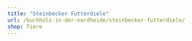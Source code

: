 ```yaml
---
title: "Steinbecker Futterdiele"
url: /buchholz-in-der-nordheide/steinbecker-futterdiele/
shop: Tiere
---
```

